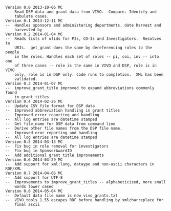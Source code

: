     Version 0.0 2013-10-06 MC
     -- Read DSP data and grant data from VIVO.  Compare. Identify and
        tabulate cases.
    Version 0.1 2013-12-11 MC
    --  Handles sponsors and administering departments, date harvest and
        harvested by
    Version 0.2 2014-01-04 MC
    --  Reads lists of ufids for PIs, CO-Is and Investigators.  Resolves to
        URIs.  get_grant does the same by dereferencing roles to the people
        in the roles. Handles each set of roles -- pi, coi, inv -- into one
        of three cases -- role is the same in VIVO and DSP, role is in VIVO
        only, role is in DSP only. Code runs to completion.  XML has been
        validated.
    Version 0.3 2014-01-07 MC
    --  improve_grant_title improved to expand abbreviations commonly found
        in grant titles
    Version 0.4 2014-02-26 MC
    --  Update CSV file format for DSP data
    --  Improved abbreviation handling in grant titles
    --  Improved error reporting and handling
    --  All log entries are datetime stamped
    --  Get file_name for DSP data from command line
    --  Derive other file names from the DSP file name.
    --  Improved eror reporting and handling
    --  All log entries are datetime stamped
    Version 0.5 2014-03-13 MC
    --  Fix bug in role removal for investigators
    --  Fix bug in SponsorAwardID
    --  Add additional grant title improvements
    Version 0.6 2014-03-29 MC
    --  Add support for xml:lang, dataype and non-ascii characters in RDF/XML
    Version 0.7 2014-04-06 MC
    --  Add support for UTF-8
    --  Improvements to improve_grant_titles -- alphabeticized, more small
        words lower cased
    Version 0.8 2014-05-04 MC
    --  Default data file name is now vivo_grants.txt
    --  VIVO tools 1.55 escapes RDF before handling by xmlcharreplace for
        final ascii
